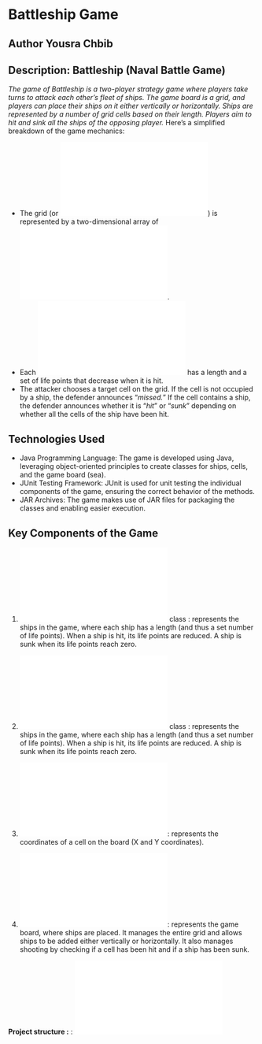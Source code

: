 # Battleship Game
## Author Yousra Chbib
## Description: Battleship (Naval Battle Game) 
*The game of Battleship is a two-player strategy game where players take turns to attack each other’s fleet of ships. The game board is a grid, and players can place their ships on it either vertically or horizontally. Ships are represented by a number of grid cells based on their length. Players aim to hit and sink all the ships of the opposing player.*
Here’s a simplified breakdown of the game mechanics:
- The grid (or ![Sea](src/battleship/Sea.java)) is represented by a two-dimensional array of ![Cells](src/battleship/Cell.java).
- Each ![Ship](src/battleship/Ship.java) has a length and a set of life points that decrease when it is hit.
- The attacker chooses a target cell on the grid. If the cell is not occupied by a ship, the defender announces “*missed.*” If the cell contains a ship, the defender announces whether it is “*hit*” or “*sunk*” depending on whether all the cells of the ship have been hit.

## Technologies Used
- Java Programming Language: The game is developed using Java, leveraging object-oriented principles to create classes for ships, cells, and the game board (sea).
- JUnit Testing Framework: JUnit is used for unit testing the individual components of the game, ensuring the correct behavior of the methods.
- JAR Archives: The game makes use of JAR files for packaging the classes and enabling easier execution. 

## Key Components of the Game
1. ![Ship](src/battleship/Ship.java) class : represents the ships in the game, where each ship has a length (and thus a set number of life points). When a ship is hit, its life points are reduced. A ship is sunk when its life points reach zero.

2. ![Cell](src/battleship/Cell.java) class : represents the ships in the game, where each ship has a length (and thus a set number of life points). When a ship is hit, its life points are reduced. A ship is sunk when its life points reach zero.

3. ![Position](src/battleship/util/Position.java): represents the coordinates of a cell on the board (X and Y coordinates).

4. ![Sea](src/battleship/Sea.java): represents the game board, where ships are placed. It manages the entire grid and allows ships to be added either vertically or horizontally. It also manages shooting by checking if a cell has been hit and if a ship has been sunk.

**Project structure :** : ![project structure](data/structure.md)